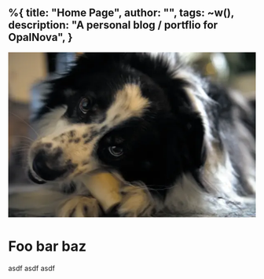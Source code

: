 %{
  title: "Home Page",
  author: "",
  tags: ~w(),
  description: "A personal blog / portflio for OpalNova",
}
---

<div class="relative isolate overflow-hidden h-screen">
<img src="/assets/images/dog.webp" class="absolute inset-0 -z-10 object-top object-cover opacity-[.3]" >

<div class="mx-auto max-w-3xl flex flex-col h-full items-center justify-center">
  <h1 class="text-4xl font-black text-base-content tracking-tight sm:text-4xl">
    Foo bar baz
  </h1>
  <p class="font-bold">asdf asdf asdf</p>
</div>
</div>
